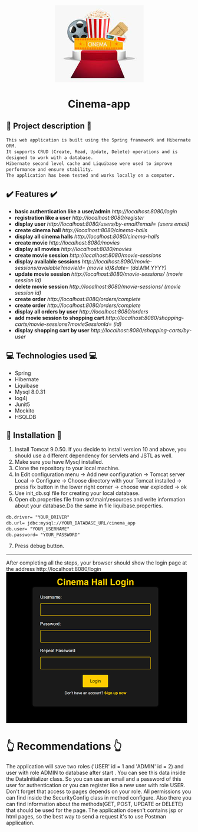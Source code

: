 <p align="center">
<img src="https://github.com/DanyloBorysenko/Cinema-app/blob/main/logo.jpg" />
</p>

<h1 align="center">Cinema-app</h1>

## :page_facing_up: Project description :page_facing_up:
```
This web application is built using the Spring framework and Hibernate ORM. 
It supports CRUD (Create, Read, Update, Delete) operations and is designed to work with a database.
Hibernate second level cache and Liquibase were used to improve performance and ensure stability.
The application has been tested and works locally on a computer.
```
## :heavy_check_mark: Features :heavy_check_mark:
+ **basic authentication like a user/admin** *http://localhost:8080/login*
+ **registration like a user** *http://localhost:8080/register*
+ **display user** *http://localhost:8080/users/by-email?email= (users email)*
+ **create cinema hall** *http://localhost:8080/cinema-halls*
+ **display all cinema halls** *http://localhost:8080/cinema-halls*
+ **create movie** *http://localhost:8080/movies*
+ **display all movies** *http://localhost:8080/movies*
+ **create movie session** *http://localhost:8080/movie-sessions*
+ **display available sessions** *http://localhost:8080/movie-sessions/available?movieId= (movie id)&date= (dd.MM.YYYY)*
+ **update movie session** *http://localhost:8080/movie-sessions/ (movie session id)*
+ **delete movie session** *http://localhost:8080/movie-sessions/ (movie session id)*
+ **create order** *http://localhost:8080/orders/complete*
+ **create order** *http://localhost:8080/orders/complete*
+ **display all orders by user** *http://localhost:8080/orders*
+ **add movie session to shopping cart** *http://localhost:8080/shopping-carts/movie-sessions?movieSessionId= (id)*
+ **display shopping cart by user** *http://localhost:8080/shopping-carts/by-user*
## :computer: Technologies used :computer:
+ Spring
+ Hibernate
+ Liquibase
+ Mysql 8.0.31
+ log4j
+ Junit5
+ Mockito
+ HSQLDB
## :wrench: Installation :wrench:
1. Install Tomcat 9.0.50. If you decide to install version 10 and above, you should use a different dependency for servlets and JSTL as well.
2. Make sure you have Mysql installed.
3. Clone the repository to your local machine.
4. In Edit configuration menu -> Add new configuration -> Tomcat server Local -> Configure -> Choose directory with your Tomcat installed -> press fix button in the lower right corner -> choose war exploded -> ok
5. Use init_db.sql file for creating your local database.
6. Open db.properties file from src\main\resources and write information about your database.Do the same in file liquibase.properties.
```
db.driver= "YOUR_DRIVER"
db.url= jdbc:mysql://YOUR_DATABASE_URL/cinema_app
db.user= "YOUR_USERNAME"
db.password= "YOUR_PASSWORD"
```
7. Press debug button.
____
After completing all the steps, your browser should show the login page at the address http://localhost:8080/login
![](loginPage.png)
# :point_up_2: Recommendations :point_up_2:
The application will save two roles ('USER' id = 1 and 'ADMIN' id = 2) and user with role ADMIN to database after start . 
You can see this data inside the DataInitializer class.
So you can use an email and a password of this user for authentication or you can register like a new user with role USER.
Don't forget that access to pages depends on your role. All permissions you can find inside the SecurityConfig class in method configure.
Also there you can find information about the methods(GET, POST, UPDATE or DELETE) that should be used for the page.
The application doesn't contains jsp or html pages, so the best way to send a request it's to use Postman application. 
